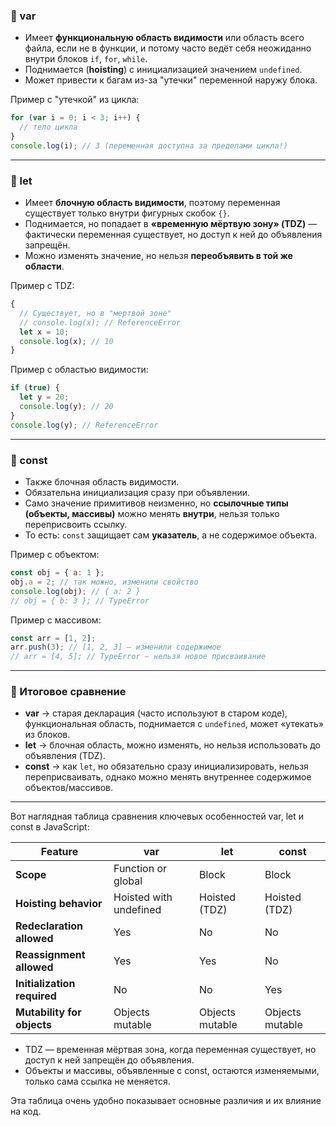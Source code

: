 ### 🔹 var

- Имеет **функциональную область видимости** или область всего файла, если не в функции, и потому часто ведёт себя неожиданно внутри блоков `if`, `for`, `while`.
- Поднимается (**hoisting**) с инициализацией значением `undefined`.
- Может привести к багам из-за "утечки" переменной наружу блока.

Пример с "утечкой" из цикла:

```js
for (var i = 0; i < 3; i++) {
  // тело цикла
}
console.log(i); // 3 (переменная доступна за пределами цикла!)
```

---

### 🔹 let

- Имеет **блочную область видимости**, поэтому переменная существует только внутри фигурных скобок `{}`.
- Поднимается, но попадает в **«временную мёртвую зону» (TDZ)** — фактически переменная существует, но доступ к ней до объявления запрещён.
- Можно изменять значение, но нельзя **переобъявить в той же области**.

Пример с TDZ:

```js
{
  // Существует, но в "мертвой зоне"
  // console.log(x); // ReferenceError
  let x = 10;
  console.log(x); // 10
}
```

Пример с областью видимости:

```js
if (true) {
  let y = 20;
  console.log(y); // 20
}
console.log(y); // ReferenceError
```

---

### 🔹 const

- Также блочная область видимости.
- Обязательна инициализация сразу при объявлении.
- Само значение примитивов неизменно, но **ссылочные типы (объекты, массивы)** можно менять **внутри**, нельзя только переприсвоить ссылку.
- То есть: `const` защищает сам **указатель**, а не содержимое объекта.

Пример с объектом:

```js
const obj = { a: 1 };
obj.a = 2; // так можно, изменили свойство
console.log(obj); // { a: 2 }
// obj = { b: 3 }; // TypeError
```

Пример с массивом:

```js
const arr = [1, 2];
arr.push(3); // [1, 2, 3] — изменили содержимое
// arr = [4, 5]; // TypeError — нельзя новое присваивание
```

---

### 📌 Итоговое сравнение

- **var** → старая декларация (часто используют в старом коде), функциональная область, поднимается с `undefined`, может «утекать» из блоков.
- **let** → блочная область, можно изменять, но нельзя использовать до объявления (TDZ).
- **const** → как `let`, но обязательно сразу инициализировать, нельзя переприсваивать, однако можно менять внутреннее содержимое объектов/массивов.

---

Вот наглядная таблица сравнения ключевых особенностей var, let и const в JavaScript:

| Feature                     | var                    | let             | const           |
| --------------------------- | ---------------------- | --------------- | --------------- |
| **Scope**                   | Function or global     | Block           | Block           |
| **Hoisting behavior**       | Hoisted with undefined | Hoisted (TDZ)   | Hoisted (TDZ)   |
| **Redeclaration allowed**   | Yes                    | No              | No              |
| **Reassignment allowed**    | Yes                    | Yes             | No              |
| **Initialization required** | No                     | No              | Yes             |
| **Mutability for objects**  | Objects mutable        | Objects mutable | Objects mutable |

- TDZ — временная мёртвая зона, когда переменная существует, но доступ к ней запрещён до объявления.
- Объекты и массивы, объявленные с const, остаются изменяемыми, только сама ссылка не меняется.

Эта таблица очень удобно показывает основные различия и их влияние на код.
